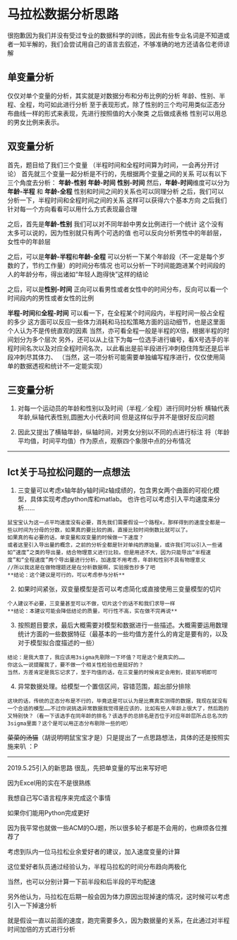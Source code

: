 # 马拉松数据分析思路

很抱歉因为我们并没有受过专业的数据科学的训练，因此有些专业名词是不知道或者一知半解的，我们会尝试用自己的语言去叙述，不够准确的地方还请各位老师谅解

## 单变量分析
仅仅对单个变量的分析，其实就是对数据分布和分布比例的分析
年龄、性别、半程、全程，均可如此进行分析
至于表现形式，除了性别的三个均可用类似正态分布曲线一样的形式来表现，先进行按照值的大小聚类
之后做成表格
性别可以用总的男女比例来表示。

## 双变量分析
首先，题目给了我们三个变量
（半程时间和全程时间算为时间，一会再分开讨论）
首先就三个变量一起分析是不行的，先根据两个变量之间的关系
可以有以下三个角度去分析：
**年龄-性别**
**年龄-时间**
**性别-时间**
然后，**年龄-时间**维度可以分为
**年龄-半程** 和 **年龄-全程**
性别和时间之间的关系也可以同理分析
之后，我们可以分析一下，半程时间和全程时间之间的关系
这样可以获得六个基本方向
之后我们针对每一个方向看看可以用什么方式表现最合理

之后，首先是**年龄-性别**
我们可以对不同年龄中男女比例进行一个统计
这个没有太多可以说的，因为性别就只有两个可选的值
也可以反向分析男性中的年龄层，女性中的年龄层

之后，可以是**年龄-半程**和**年龄-全程**
可以分析一下某个年龄段（不一定是每个岁数的了，节约工作量）的时间分布情况
也可以分析一下时间能跑进某个时间段的人的年龄分布，得出诸如“年轻人跑得快”这样的结论

之后，可以是**性别-时间**
正向可以看男性或者女性中的时间分布，反向可以看一个时间段内的男性或者女性的比例

**半程-时间**和**全程-时间**
可以看一下，在全程某个时间段内，半程时间一般占全程的多少
这方面可以反应一些体力消耗和马拉松策略方面的运动细节，也是这里面个人认为不是传统直观的因素
当然，亦可看全程一般是半程的X倍，根据半程的时间划分为多个层次
另外，还可以从上往下为每一位选手进行编号，看X号选手的半程时间名次以及对应全程时间名次，以此看出是前半段进行冲刺稳住阵型还是后半段冲刺尽其体力、
（当然，这一项分析可能需要单独编写程序进行，仅仅使用简单的数据透视和统计不一定能实现）



## 三变量分析

1. 对每一个运动员的年龄和性别以及时间（半程／全程）进行同时分析
   横轴代表年龄,纵轴代表性别,圆圈大小代表时间
   但是这样似乎并不是很好反应问题

2. 因此又提出了横轴年龄，纵轴时间，对男女分别以不同的点进行标注
   将（年龄平均值，时间平均值）作为原点，观察四个象限中点的分布情况
   
---


## Ict关于马拉松问题的一点想法

1. 三变量可以考虑x轴年龄y轴时间z轴成绩的，包含男女两个曲面的可视化模型，具体实现考虑python库和matlab。
    也许也可以考虑引入平均速度来分析……

```
鼠宝宝认为这一点平均速度没有必要，首先我们需要假设一个路程x，那样得到的速度全都是一些以时间为分母的分数，如果真的要比较的画，直接比较时间倒数比就可以了。
如果真的有必要的话，单变量和双变量的时候做一下速度？
或者这里引入导出量的概念，之前的分析全都是针对单纯的原始量，或许我们可以引入一些诸如“速度”之类的导出量，结合物理意义进行比较。但是用途不大，因为只能导出“半程速度”和“全程速度”两个导出量进行分析，加速度不用考虑，年龄和性别不具有物理意义
//所以我这是在做物理题还是在分析数据啊，实验报告抄多了吧
**结论：这个建议是可行的，可以考虑参与分析**
```


2. 如果时间紧张，双变量模型是否可以考虑简化或直接使用三变量模型的切片
```
个人建议不必要，三变量甚至可以不做，切片这个的话不和我们求导一样
**结论：本建议可能会降低结论的质量，可行性不高，实在做不完再说**

```


3. 按照题目要求，最后大概需要对模型和数据进行一些描述。大概需要运用数理统计方面的一些数据特征（最基本的一些均值方差什么的肯定是要有的，以及对于模型拟合度描述的一些）
```
结论：是我大意了，我应该用3sigma先剔除一下坏值？可是这个是真实的……
你这么一说提醒我了，要不做一个相关性检验也是挺好的？
当然，方差肯定是我忘记求了，至于均值的话，在三变量的时候肯定会用到，提前写明即可
```

4. 异常数据处理。给模型一个置信区间，容错范围，超出部分排除
```
这块的话，传统的正态分布是不行的，毕竟这是可以认为是比赛真实测得的数据，我现在就没有一个合适的模型……不过你说挑选异常数据我觉得是应该的，比如有些人年龄上很大了，然后跑的又特别快？（看一下该选手在同年龄的排名？该选手的总排名是否位于对应年龄层所占总名次的3sigma里面？这个是可以用正态分布剔除一些的吧）
```

~~菜菜的汤猫~~（胡说明明鼠宝宝才是）只是提出了一点思路想法，具体的还是按照实施来叭 ：P



-----

2019.5.25引入的新思路
很乱，先把单变量的写出来写好吧

因为Excel用的实在不是很熟练

我想自己写C语言程序来完成这个事情

如果你们能用Python完成更好

因为我平常也就做一些ACM的OJ题，所以很多轮子都是不会用的，也麻烦各位推荐了



考虑到队内一位马拉松业余爱好者的建议，加入速度变量的计算

这位爱好者队员通过经验认为，半程马拉松的时间分布趋向两极化

当然，也可以分别计算一下前半段和后半段的平均配速

另外他认为，马拉松在后期一般会因为体力原因出现掉速的情况，这时候可以考虑引入一下掉速分析

就是假设一直以前面的速度，跑完需要多久，因为数据量的关系，在此通过对半程时间加倍的方式进行分析

